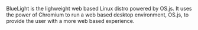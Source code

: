 BlueLight is the lighweight web based Linux distro powered by OS.js. It uses the power of Chromium to run a web based desktop environment, OS.js, to provide the user with a more web based experience.
